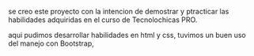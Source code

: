 se creo este proyecto con la intencion de demostrar y ptracticar las habilidades adquiridas en el curso de Tecnolochicas PRO.

aqui pudimos desarrollar habilidades en html y css, tuvimos un buen uso del manejo con Bootstrap,